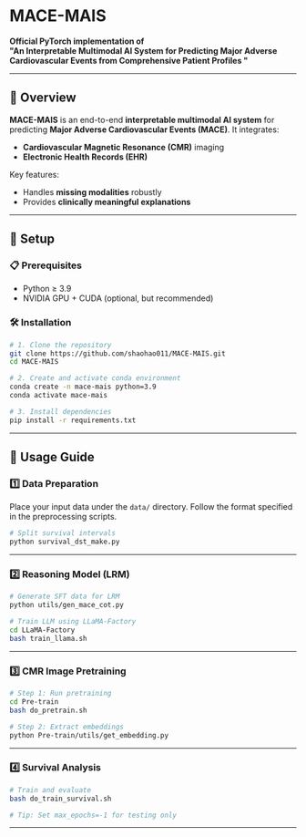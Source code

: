 # MACE-MAIS

**Official PyTorch implementation of**  
**"An Interpretable Multimodal AI System for Predicting Major Adverse Cardiovascular Events from Comprehensive Patient Profiles
"**

---

## 🚀 Overview

**MACE-MAIS** is an end-to-end **interpretable multimodal AI system** for predicting **Major Adverse Cardiovascular Events (MACE)**. It integrates:

- **Cardiovascular Magnetic Resonance (CMR)** imaging
- **Electronic Health Records (EHR)**

Key features:

- Handles **missing modalities** robustly
- Provides **clinically meaningful explanations**

---

## 🔧 Setup

### 📋 Prerequisites

- Python ≥ 3.9
- NVIDIA GPU + CUDA (optional, but recommended)

### 🛠 Installation

```bash
# 1. Clone the repository
git clone https://github.com/shaohao011/MACE-MAIS.git
cd MACE-MAIS

# 2. Create and activate conda environment
conda create -n mace-mais python=3.9
conda activate mace-mais

# 3. Install dependencies
pip install -r requirements.txt
```

---

## 📂 Usage Guide

### 1️⃣ Data Preparation

Place your input data under the `data/` directory. Follow the format specified in the preprocessing scripts.

```bash
# Split survival intervals
python survival_dst_make.py
```

---

### 2️⃣ Reasoning Model (LRM)

```bash
# Generate SFT data for LRM
python utils/gen_mace_cot.py

# Train LLM using LLaMA-Factory
cd LLaMA-Factory
bash train_llama.sh
```

---

### 3️⃣ CMR Image Pretraining

```bash
# Step 1: Run pretraining
cd Pre-train
bash do_pretrain.sh

# Step 2: Extract embeddings
python Pre-train/utils/get_embedding.py
```

---

### 4️⃣ Survival Analysis

```bash
# Train and evaluate
bash do_train_survival.sh

# Tip: Set max_epochs=-1 for testing only
```

---


